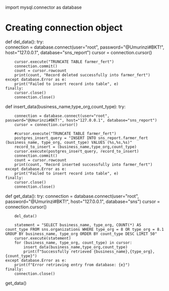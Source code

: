 import mysql.connector as database
# Creating connection object

def del_data():
    try:       
        connection = database.connect(user="root", password="@Umurinzi#BKT!", host="127.0.0.1", database="sns_report")
        cursor = connection.cursor()
        
        cursor.execute("TRUNCATE TABLE farmer_fert")
        connection.commit()
        count = cursor.rowcount
        print(count, "Record deleted successfully into farmer_fert")
    except database.Error as e:
        print("Failed to insert record into table", e)
    finally:
        cursor.close()
        connection.close()

def insert_data(business_name,type_org,count_type):
    try:
       
        connection = database.connect(user="root", password="@Umurinzi#BKT!", host="127.0.0.1", database="sns_report")
        cursor = connection.cursor()
        
        #cursor.execute("TRUNCATE TABLE farmer_fert")
        postgres_insert_query = "INSERT INTO sns_report.farmer_fert (business_name, type_org, count_type) VALUES (%s,%s,%s)"
        record_to_insert = (business_name,type_org,count_type)
        cursor.execute(postgres_insert_query, record_to_insert)
        connection.commit()
        count = cursor.rowcount
        print(count, "Record inserted successfully into farmer_fert")
    except database.Error as e:
        print("Failed to insert record into table", e)
    finally:
        cursor.close()
        connection.close()
        
def get_data():
    try:
        connection = database.connect(user="root", password="@Umurinzi#BKT!", host="127.0.0.1", database="sns")
        cursor = connection.cursor()
        
        del_data()

        statement = "SELECT business_name, type_org, COUNT(*) AS count_type FROM sns.organizations WHERE type_org = 8 OR type_org = 8.1  GROUP BY business_name, type_org ORDER BY count_type DESC LIMIT 50"
        cursor.execute(statement)
        for (business_name, type_org, count_type) in cursor:
            insert_data(business_name,type_org,count_type)
            print(f"Successfully retrieved {business_name},{type_org}, {count_type}")
    except database.Error as e:
        print(f"Error retrieving entry from database: {e}")
    finally:
        connection.close()

get_data()

